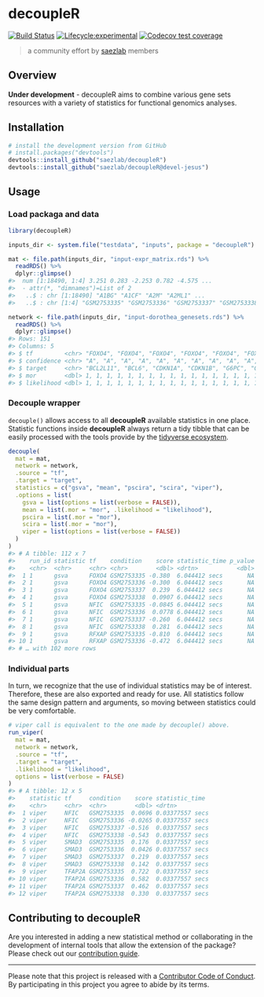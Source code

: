 
<!-- README.md is generated from README.Rmd. Please edit that file -->

# decoupleR

<!-- badges: start -->

[![Build
Status](https://travis-ci.com/saezlab/decoupleR.svg?token=PagY1pyvMyyL3AJHRy5V&branch=master)](https://travis-ci.com/saezlab/decoupleR)
[![Lifecycle:experimental](https://img.shields.io/badge/lifecycle-experimental-orange.svg)](https://www.tidyverse.org/lifecycle/#experimental)
[![Codecov test
coverage](https://codecov.io/gh/saezlab/decoupleR/branch/master/graph/badge.svg)](https://codecov.io/gh/saezlab/decoupleR?branch=master)
<!-- badges: end -->

> a community effort by [saezlab](http://saezlab.org) members

## Overview

**Under development** - decoupleR aims to combine various gene sets
resources with a variety of statistics for functional genomics analyses.

## Installation

``` r
# install the development version from GitHub
# install.packages("devtools")
devtools::install_github("saezlab/decoupleR")
devtools::install_github("saezlab/decoupleR@devel-jesus")
```

## Usage

### Load packaga and data

``` r
library(decoupleR)

inputs_dir <- system.file("testdata", "inputs", package = "decoupleR")

mat <- file.path(inputs_dir, "input-expr_matrix.rds") %>% 
  readRDS() %>% 
  dplyr::glimpse()
#>  num [1:18490, 1:4] 3.251 0.283 -2.253 0.782 -4.575 ...
#>  - attr(*, "dimnames")=List of 2
#>   ..$ : chr [1:18490] "A1BG" "A1CF" "A2M" "A2ML1" ...
#>   ..$ : chr [1:4] "GSM2753335" "GSM2753336" "GSM2753337" "GSM2753338"

network <- file.path(inputs_dir, "input-dorothea_genesets.rds") %>% 
  readRDS() %>%
  dplyr::glimpse()
#> Rows: 151
#> Columns: 5
#> $ tf         <chr> "FOXO4", "FOXO4", "FOXO4", "FOXO4", "FOXO4", "FOXO4", "FOX…
#> $ confidence <chr> "A", "A", "A", "A", "A", "A", "A", "A", "A", "A", "A", "A"…
#> $ target     <chr> "BCL2L11", "BCL6", "CDKN1A", "CDKN1B", "G6PC", "GADD45A", …
#> $ mor        <dbl> 1, 1, 1, 1, 1, 1, 1, 1, 1, 1, 1, 1, 1, 1, 1, 1, 1, 1, 1, 1…
#> $ likelihood <dbl> 1, 1, 1, 1, 1, 1, 1, 1, 1, 1, 1, 1, 1, 1, 1, 1, 1, 1, 1, 1…
```

### Decouple wrapper

`decouple()` allows access to all **decoupleR** available statistics in
one place. Statistic functions inside **decoupleR** always return a tidy
tibble that can be easily processed with the tools provide by the
[tidyverse ecosystem](https://www.tidyverse.org/).

``` r
decouple(
  mat = mat,
  network = network,
  .source = "tf",
  .target = "target",
  statistics = c("gsva", "mean", "pscira", "scira", "viper"),
  .options = list(
    gsva = list(options = list(verbose = FALSE)),
    mean = list(.mor = "mor", .likelihood = "likelihood"),
    pscira = list(.mor = "mor"),
    scira = list(.mor = "mor"),
    viper = list(options = list(verbose = FALSE))
  )
)
#> # A tibble: 112 x 7
#>    run_id statistic tf    condition    score statistic_time p_value
#>    <chr>  <chr>     <chr> <chr>        <dbl> <drtn>           <dbl>
#>  1 1      gsva      FOXO4 GSM2753335 -0.380  6.044412 secs       NA
#>  2 1      gsva      FOXO4 GSM2753336 -0.300  6.044412 secs       NA
#>  3 1      gsva      FOXO4 GSM2753337  0.239  6.044412 secs       NA
#>  4 1      gsva      FOXO4 GSM2753338  0.0907 6.044412 secs       NA
#>  5 1      gsva      NFIC  GSM2753335 -0.0845 6.044412 secs       NA
#>  6 1      gsva      NFIC  GSM2753336  0.0778 6.044412 secs       NA
#>  7 1      gsva      NFIC  GSM2753337 -0.260  6.044412 secs       NA
#>  8 1      gsva      NFIC  GSM2753338  0.281  6.044412 secs       NA
#>  9 1      gsva      RFXAP GSM2753335 -0.810  6.044412 secs       NA
#> 10 1      gsva      RFXAP GSM2753336 -0.472  6.044412 secs       NA
#> # … with 102 more rows
```

### Individual parts

In turn, we recognize that the use of individual statistics may be of
interest. Therefore, these are also exported and ready for use. All
statistics follow the same design pattern and arguments, so moving
between statistics could be very comfortable.

``` r
# viper call is equivalent to the one made by decouple() above.
run_viper(
  mat = mat,
  network = network,
  .source = "tf",
  .target = "target",
  .likelihood = "likelihood",
  options = list(verbose = FALSE)
)
#> # A tibble: 12 x 5
#>    statistic tf     condition    score statistic_time 
#>    <chr>     <chr>  <chr>        <dbl> <drtn>         
#>  1 viper     NFIC   GSM2753335  0.0696 0.03377557 secs
#>  2 viper     NFIC   GSM2753336 -0.0265 0.03377557 secs
#>  3 viper     NFIC   GSM2753337 -0.516  0.03377557 secs
#>  4 viper     NFIC   GSM2753338 -0.543  0.03377557 secs
#>  5 viper     SMAD3  GSM2753335  0.176  0.03377557 secs
#>  6 viper     SMAD3  GSM2753336  0.0426 0.03377557 secs
#>  7 viper     SMAD3  GSM2753337  0.219  0.03377557 secs
#>  8 viper     SMAD3  GSM2753338  0.142  0.03377557 secs
#>  9 viper     TFAP2A GSM2753335  0.722  0.03377557 secs
#> 10 viper     TFAP2A GSM2753336  0.582  0.03377557 secs
#> 11 viper     TFAP2A GSM2753337  0.462  0.03377557 secs
#> 12 viper     TFAP2A GSM2753338  0.330  0.03377557 secs
```

## Contributing to decoupleR

Are you interested in adding a new statistical method or collaborating
in the development of internal tools that allow the extension of the
package? Please check out our [contribution
guide](https://saezlab.github.io/decoupleR/CONTRIBUTING.html).

-----

Please note that this project is released with a [Contributor Code of
Conduct](https://saezlab.github.io/decoupleR/CODE_OF_CONDUCT). By
participating in this project you agree to abide by its terms.

